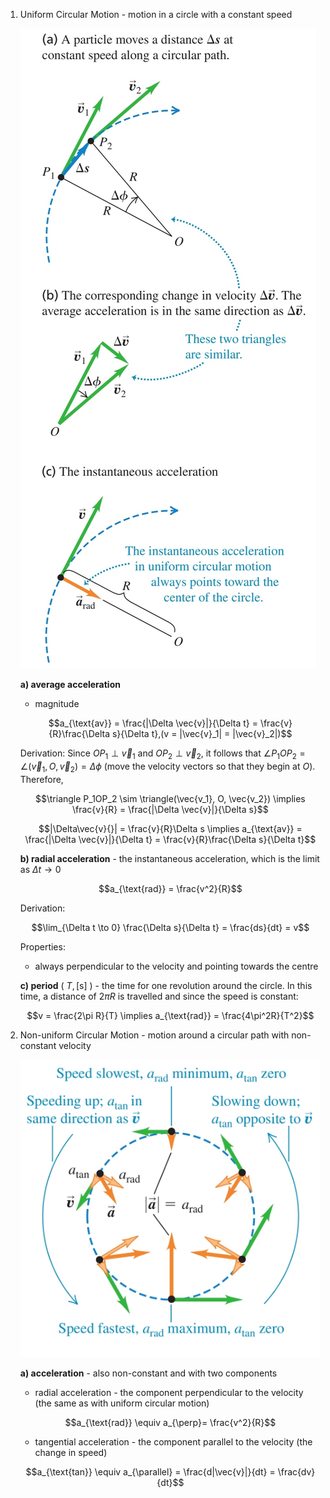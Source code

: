 1. Uniform Circular Motion - motion in a circle with a constant speed
	
	![Circular Motion Acceleration](Resources/Circular%20Motion%20Acceleration.jpg)
	
	**a) average acceleration**
	- magnitude 

	$$a_{\text{av}} = \frac{|\Delta \vec{v}|}{\Delta t} = \frac{v}{R}\frac{\Delta s}{\Delta t},(v = |\vec{v}_1| = |\vec{v}_2|)$$
	
	Derivation: Since $OP_1 \perp \vec{v}_1$ and $OP_2 \perp \vec{v}_2$, it follows that $\angle P_1OP_2 = \angle(\vec{v}_1, O, \vec{v}_2) = \Delta \phi$ (move the velocity vectors so that they begin at $O$). Therefore, 
	
	$$\triangle P_1OP_2 \sim \triangle(\vec{v_1}, O, \vec{v_2}) \implies \frac{v}{R} = \frac{|\Delta \vec{v}|}{\Delta s}$$
	
	$$|\Delta\vec{v}{}| = \frac{v}{R}\Delta s \implies a_{\text{av}} = \frac{|\Delta \vec{v}|}{\Delta t} = \frac{v}{R}\frac{\Delta s}{\Delta t}$$
	
	**b) radial acceleration** - the instantaneous acceleration, which is the limit as $\Delta t \to 0$
	
	$$a_{\text{rad}} = \frac{v^2}{R}$$
	
	Derivation: 
	
	$$\lim_{\Delta t \to 0} \frac{\Delta s}{\Delta t} = \frac{ds}{dt} = v$$
	
	Properties:
	- always perpendicular to the velocity and pointing towards the centre
	
	**c) period** ( $T, [\text{s}]$ ) - the time for one revolution around the circle. In this time, a distance of $2\pi R$ is travelled and since the speed is constant:
	
	$$v = \frac{2\pi R}{T} \implies a_{\text{rad}} = \frac{4\pi^2R}{T^2}$$

2. Non-uniform Circular Motion - motion around a circular path with non-constant velocity
	
	![Non-uniform Circular Motion Acceleration](Resources/Non-uniform%20Circular%20Motion%20Acceleration.jpg)
	
	**a) acceleration** - also non-constant and with two components 
	- radial acceleration - the component perpendicular to the velocity (the same as with uniform circular motion)
	
	$$a_{\text{rad}} \equiv a_{\perp}= \frac{v^2}{R}$$
	
	- tangential acceleration - the component parallel to the velocity (the change in speed)
	
	$$a_{\text{tan}} \equiv a_{\parallel} = \frac{d|\vec{v}|}{dt} = \frac{dv}{dt}$$
	